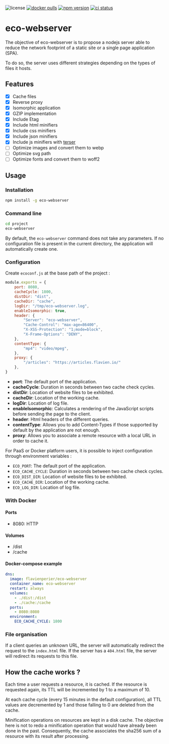 ![license](https://badgen.net/github/license/flavien-perier/eco-webserver)
[![docker pulls](https://badgen.net/docker/pulls/flavienperier/eco-webserver)](https://hub.docker.com/r/flavienperier/eco-webserver)
[![npm version](https://badgen.net/npm/v/eco-webserver)](https://www.npmjs.com/package/eco-webserver)
[![ci status](https://badgen.net/github/checks/flavien-perier/eco-webserver)](https://github.com/flavien-perier/eco-webserver)

# eco-webserver

The objective of eco-webserver is to propose a nodejs server able to reduce the network footprint of a static site or a single page application (SPA).

To do so, the server uses different strategies depending on the types of files it hosts.

## Features

- [X] Cache files
- [X] Reverse proxy
- [X] Isomorphic application
- [X] GZIP implementation
- [X] Include Etag
- [X] Include html minifiers
- [X] Include css minifiers
- [X] Include json minifiers
- [X] Include js minifiers with [terser](https://www.npmjs.com/package/terser)
- [ ] Optimize images and convert them to webp
- [ ] Optimize svg path
- [ ] Optimize fonts and convert them to woff2

## Usage

### Installation

```sh
npm install -g eco-webserver
```

### Command line

```sh
cd project
eco-webserver
```

By default, the `eco-webserver` command does not take any parameters. If no configuration file is present in the current directory, the application will automatically create one.

### Configuration

Create `ecoconf.js` at the base path of the project :

```js
module.exports = {
    port: 8080,
    cacheCycle: 1800,
    distDir: "dist",
    cacheDir: "cache",
    logDir: "/tmp/eco-webserver.log",
    enableIsomorphic: true,
    header: {
        "Server": "eco-webserver",
        "Cache-Control": "max-age=86400",
        "X-XSS-Protection": "1;mode=block",
        "X-Frame-Options": "DENY",
    },
    contentType: {
        "mp4": "video/mpeg",
    },
    proxy: {
        "/articles": "https://articles.flavien.io/"
    },
}
```

- **port**: The default port of the application.
- **cacheCycle**: Duration in seconds between two cache check cycles.
- **distDir**: Location of website files to be exhibited.
- **cacheDir**: Location of the working cache.
- **logDir**: Location of log file.
- **enableIsomorphic**: Calculates a rendering of the JavaScript scripts before sending the page to the client.
- **header**: Html headers of the different queries.
- **contentType**: Allows you to add Content-Types if those supported by default by the application are not enough.
- **proxy**: Allows you to associate a remote resource with a local URL in order to cache it.

For PaaS or Docker platform users, it is possible to inject configuration through environment variables :

- `ECO_PORT`: The default port of the application.
- `ECO_CACHE_CYCLE`: Duration in seconds between two cache check cycles.
- `ECO_DIST_DIR`: Location of website files to be exhibited.
- `ECO_CACHE_DIR`: Location of the working cache.
- `ECO_LOG_DIR`: Location of log file.

### With Docker

#### Ports

- 8080: HTTP

#### Volumes

- /dist
- /cache

#### Docker-compose example

```yaml
dns:
  image: flavienperier/eco-webserver
  container_name: eco-webserver
  restart: always
  volumes:
    - ./dist:/dist
    - ./cache:/cache
  ports:
    - 8080:8080
  environment:
    ECO_CACHE_CYCLE: 1800
```

### File organisation

If a client queries an unknown URL, the server will automatically redirect the request to the `index.html` file. If the server has a `404.html` file, the server will redirect its requests to this file.

## How the cache works ?

Each time a user requests a resource, it is cached. If the resource is requested again, its TTL will be incremented by 1 to a maximum of 10.

At each cache cycle (every 15 minutes in the default configuration), all TTL values are decremented by 1 and those falling to 0 are deleted from the cache.

Minification operations on resources are kept in a disk cache. The objective here is not to redo a minification operation that would have already been done in the past. Consequently, the cache associates the sha256 sum of a resource with its result after processing.
